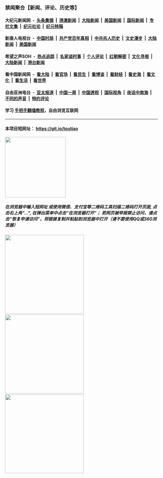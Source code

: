 ### 禁闻聚合【新闻、评论、历史等】

#### 大纪元新闻网 &nbsp;-&nbsp; [头条集锦](indexes/E头条集锦.md?t=02052122) &nbsp;|&nbsp; [港澳新闻](indexes/E港澳新闻.md?t=02052122)  &nbsp;|&nbsp; [大陆新闻](indexes/E大陆新闻.md?t=02052122) &nbsp;|&nbsp; [美国新闻](indexes/E美国新闻.md?t=02052122) &nbsp;|&nbsp; [国际新闻](indexes/E国际新闻.md?t=02052122) &nbsp;|&nbsp; [专栏文集](indexes/E专栏文集.md?t=02052122) &nbsp;|&nbsp; [纪元社论](indexes/E纪元社论.md?t=02052122) &nbsp;|&nbsp; [纪元特稿](indexes/E纪元特稿.md?t=02052122) 

#### 新唐人电视台 &nbsp;-&nbsp; [中国时局](indexes/N中国时局.md?t=02052122) &nbsp;|&nbsp; [共产党百年真相](indexes/N共产党百年真相.md?t=02052122) &nbsp;|&nbsp; [中共杀人历史](indexes/N中共杀人历史.md?t=02052122) &nbsp;|&nbsp; [文史漫步](indexes/N文史漫步.md?t=02052122) &nbsp;|&nbsp; [大陆新闻](indexes/N大陆新闻.md?t=02052122) &nbsp;|&nbsp; [美国新闻](indexes/N美国新闻.md?t=02052122)

#### 希望之声SOH &nbsp;-&nbsp; [热点追踪](indexes/H热点追踪.md?t=02052122) &nbsp;|&nbsp; [名家谈时事](indexes/H名家谈时事.md?t=02052122) &nbsp;|&nbsp; [个人评论](indexes/H个人评论.md?t=02052122)  &nbsp;|&nbsp; [红朝解密](indexes/H红朝解密.md?t=02052122) &nbsp;|&nbsp; [文化寻根](indexes/H文化寻根.md?t=02052122) &nbsp;|&nbsp; [大陆新闻](indexes/H大陆新闻.md?t=02052122) &nbsp;|&nbsp; [港台新闻](indexes/H港台新闻.md?t=02052122)

#### 看中国新闻网 &nbsp;-&nbsp; [看大陆](indexes/S看大陆.md?t=02052122) &nbsp;|&nbsp; [看官场](indexes/S看官场.md?t=02052122) &nbsp;|&nbsp; [看民生](indexes/S看民生.md?t=02052122)  &nbsp;|&nbsp; [看博谈](indexes/S看博谈.md?t=02052122) &nbsp;|&nbsp; [看财经](indexes/S看财经.md?t=02052122) &nbsp;|&nbsp; [看史海](indexes/S看史海.md?t=02052122) &nbsp;|&nbsp; [看文化](indexes/S看文化.md?t=02052122) &nbsp;|&nbsp; [看生活](indexes/S看生活.md?t=02052122) &nbsp;|&nbsp; [看世界](indexes/S看世界.md?t=02052122)

#### 自由亚洲电台 &nbsp;-&nbsp; [亚太报道](indexes/R亚太报道.md?t=02052122) &nbsp;|&nbsp; [中国一周](indexes/R中国一周.md?t=02052122) &nbsp;|&nbsp; [中国透视](indexes/R中国透视.md?t=02052122)  &nbsp;|&nbsp; [国际视角](indexes/R国际视角.md?t=02052122) &nbsp;|&nbsp; [夜话中南海](indexes/R夜话中南海.md?t=02052122) &nbsp;|&nbsp; [不同的声音](indexes/R不同的声音.md?t=02052122) &nbsp;|&nbsp; [特约评论](indexes/R特约评论.md?t=02052122)

#### 学习 [手把手翻墙教程](https://github.com/gfw-breaker/guides/wiki)，自由浏览互联网

----

#### 本项目短网址： https://git.io/toutiao
<img src="https://raw.githubusercontent.com/gfw-breaker/banned-news/master/scripts/img/qr.png" width="200px"/>  

##### 在浏览器中输入短网址 或使用微信、支付宝等二维码工具扫描二维码打开页面, 点击右上角"...", 在弹出菜单中点击“在浏览器打开”； 若网页被举报禁止访问，请点击“恢复申请访问”，将链接复制并粘贴到浏览器中打开（请不要使用QQ或360浏览器）

<img src="https://raw.githubusercontent.com/gfw-breaker/banned-news/master/scripts/img/1.png" width="260px"/> &nbsp; <img src="https://raw.githubusercontent.com/gfw-breaker/banned-news/master/scripts/img/2.png" width="260px"/> &nbsp; <img src="https://raw.githubusercontent.com/gfw-breaker/banned-news/master/scripts/img/3.png" width="260px"/>
